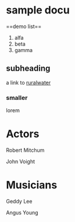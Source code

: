 # sample docu

==demo list==

1. alfa
2. beta
3. gamma


## subheading

a link to [ruralwater](http://ruralwater.pythonanywhere.com/design/wizard/0/)

### smaller

lorem


# Actors

Robert Mitchum

John Voight

# Musicians

Geddy Lee

Angus Young

